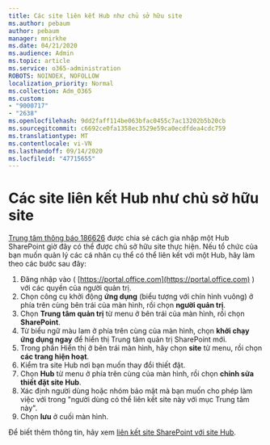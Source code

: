 ```yaml
---
title: Các site liên kết Hub như chủ sở hữu site
ms.author: pebaum
author: pebaum
manager: mnirkhe
ms.date: 04/21/2020
ms.audience: Admin
ms.topic: article
ms.service: o365-administration
ROBOTS: NOINDEX, NOFOLLOW
localization_priority: Normal
ms.collection: Adm_O365
ms.custom:
- "9000717"
- "2638"
ms.openlocfilehash: 9dd2faff114be063bfac0455c7ac13202b5b20cb
ms.sourcegitcommit: c6692ce0fa1358ec3529e59ca0ecdfdea4cdc759
ms.translationtype: MT
ms.contentlocale: vi-VN
ms.lasthandoff: 09/14/2020
ms.locfileid: "47715655"
---
```

# <a name="associate-hub-sites-as-site-owner"></a>Các site liên kết Hub như chủ sở hữu site

[Trung tâm thông báo 186626](https://admin.microsoft.com/Adminportal/Home?source=applauncher#/MessageCenter?id=MC186626) được chia sẻ cách gia nhập một Hub SharePoint giờ đây có thể được chủ sở hữu site thực hiện. Nếu tổ chức của bạn muốn quản lý các cá nhân cụ thể có thể liên kết với một Hub, hãy làm theo các bước sau đây: 

1. Đăng nhập vào ( [https://portal.office.com](https://portal.office.com) ) với các quyền của người quản trị.
2. Chọn công cụ khởi động **ứng dụng** (biểu tượng với chín hình vuông) ở phía trên cùng bên trái của màn hình, rồi chọn **người quản trị**.
3. Chọn **Trung tâm quản trị** từ menu ở bên trái của màn hình, rồi chọn **SharePoint**.
4. Từ biểu ngữ màu lam ở phía trên cùng của màn hình, chọn **khởi chạy ứng dụng ngay** để hiển thị Trung tâm quản trị SharePoint mới.
5. Trong phần Hiển thị ở bên trái màn hình, hãy chọn **site** từ menu, rồi chọn **các trang hiện hoạt**.
6. Kiểm tra site Hub nơi bạn muốn thay đổi thiết đặt.
7. Chọn **Hub** từ menu ở phía trên cùng của màn hình, rồi chọn **chỉnh sửa thiết đặt site Hub**.
8. Xác định người dùng hoặc nhóm bảo mật mà bạn muốn cho phép làm việc với trong "người dùng có thể liên kết site này với mục Trung tâm này".
9. Chọn **lưu** ở cuối màn hình.

Để biết thêm thông tin, hãy xem [liên kết site SharePoint với site Hub](https://support.office.com/article/associate-a-sharepoint-site-with-a-hub-site-ae0009fd-af04-4d3d-917d-88edb43efc05). 